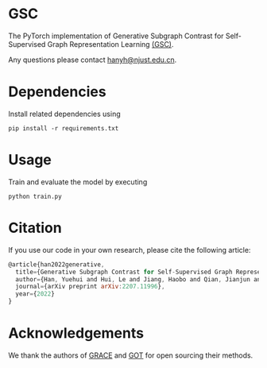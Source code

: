 # GSC
The PyTorch implementation of Generative Subgraph Contrast for Self-Supervised Graph Representation Learning [(GSC)](https://arxiv.org/pdf/2207.11996.pdf).

Any questions please contact hanyh@njust.edu.cn.

# Dependencies
Install related dependencies using

`pip install -r requirements.txt`

# Usage
Train and evaluate the model by executing

`python train.py`


# Citation
If you use our code in your own research, please cite the following article:
```javascript
@article{han2022generative,
  title={Generative Subgraph Contrast for Self-Supervised Graph Representation Learning},
  author={Han, Yuehui and Hui, Le and Jiang, Haobo and Qian, Jianjun and Xie, Jin},
  journal={arXiv preprint arXiv:2207.11996},
  year={2022}
}
```
 
# Acknowledgements

We thank the authors of [GRACE](https://github.com/CRIPAC-DIG/GRACE) and [GOT](https://github.com/LiqunChen0606/Graph-Optimal-Transport) for open sourcing their methods.

